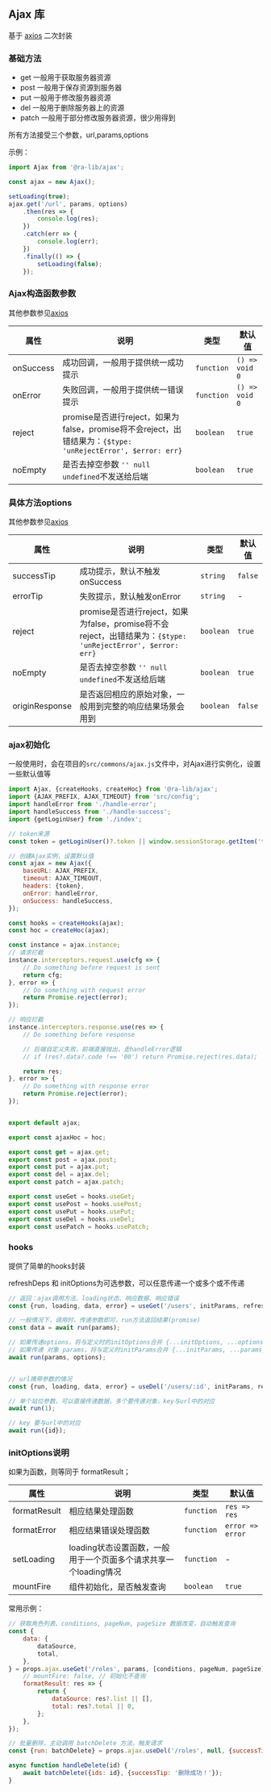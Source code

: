 ## Ajax 库

基于 [axios](https://axios-http.com/) 二次封装

### 基础方法

- get 一般用于获取服务器资源
- post 一般用于保存资源到服务器
- put 一般用于修改服务器资源
- del 一般用于删除服务器上的资源
- patch 一般用于部分修改服务器资源，很少用得到

所有方法接受三个参数，url,params,options

示例：

```js | pure
import Ajax from '@ra-lib/ajax';

const ajax = new Ajax();

setLoading(true);
ajax.get('/url', params, options)
    .then(res => {
        console.log(res);
    })
    .catch(err => {
        console.log(err);
    })
    .finally(() => {
        setLoading(false);
    });

```

### Ajax构造函数参数

其他参数参见[axios](https://axios-http.com/)

| 属性 | 说明 | 类型 | 默认值 |
| --- | --- | --- | --- |
| onSuccess | 成功回调，一般用于提供统一成功提示 | `function` | `() => void 0` |
| onError | 失败回调，一般用于提供统一错误提示 | `function` | `() => void 0` |
| reject | promise是否进行reject，如果为false，promise将不会reject，出错结果为：`{$type: 'unRejectError', $error: err}` | `boolean` | `true` |
| noEmpty | 是否去掉空参数 `'' null undefined`不发送给后端  | `boolean` | `true` |

### 具体方法options

其他参数参见[axios](https://axios-http.com/)

| 属性 | 说明 | 类型 | 默认值 |
| --- | --- | --- | --- |
| successTip | 成功提示，默认不触发onSuccess | `string` | `false` |
| errorTip | 失败提示，默认触发onError | `string` | - |
| reject | promise是否进行reject，如果为false，promise将不会reject，出错结果为：`{$type: 'unRejectError', $error: err}` | `boolean` | `true` |
| noEmpty | 是否去掉空参数 `'' null undefined`不发送给后端  | `boolean` | `true` |
| originResponse | 是否返回相应的原始对象，一般用到完整的响应结果场景会用到 | `boolean` | `false` |

### ajax初始化

一般使用时，会在项目的`src/commons/ajax.js`文件中，对Ajax进行实例化，设置一些默认值等

```js
import Ajax, {createHooks, createHoc} from '@ra-lib/ajax';
import {AJAX_PREFIX, AJAX_TIMEOUT} from 'src/config';
import handleError from './handle-error';
import handleSuccess from './handle-success';
import {getLoginUser} from './index';

// token来源
const token = getLoginUser()?.token || window.sessionStorage.getItem('token');

// 创建Ajax实例，设置默认值
const ajax = new Ajax({
    baseURL: AJAX_PREFIX,
    timeout: AJAX_TIMEOUT,
    headers: {token},
    onError: handleError,
    onSuccess: handleSuccess,
});

const hooks = createHooks(ajax);
const hoc = createHoc(ajax);

const instance = ajax.instance;
// 请求拦截
instance.interceptors.request.use(cfg => {
    // Do something before request is sent
    return cfg;
}, error => {
    // Do something with request error
    return Promise.reject(error);
});

// 响应拦截
instance.interceptors.response.use(res => {
    // Do something before response

    // 后端自定义失败，前端直接抛出，走handleError逻辑
    // if (res?.data?.code !== '00') return Promise.reject(res.data);

    return res;
}, error => {
    // Do something with response error
    return Promise.reject(error);
});


export default ajax;

export const ajaxHoc = hoc;

export const get = ajax.get;
export const post = ajax.post;
export const put = ajax.put;
export const del = ajax.del;
export const patch = ajax.patch;

export const useGet = hooks.useGet;
export const usePost = hooks.usePost;
export const usePut = hooks.usePut;
export const useDel = hooks.useDel;
export const usePatch = hooks.usePatch;

```

### hooks

提供了简单的hooks封装

refreshDeps 和 initOptions为可选参数，可以任意传递一个或多个或不传递

```js
// 返回：ajax调用方法、loading状态、响应数据、响应错误
const {run, loading, data, error} = useGet('/users', initParams, refreshDeps, initOptions);

// 一般情况下，调用时，传递参数即可，run方法返回结果(promise)
const data = await run(params);

// 如果传递options，将与定义时的initOptions合并 {...initOptions, ...options}
// 如果传递 对象 params，将与定义时initParams合并 {...initParams, ...params}
await run(params, options);


// url携带参数的情况
const {run, loading, data, error} = useDel('/users/:id', initParams, refreshDeps, initOptions);

// 单个站位参数，可以直接传递数据，多个要传递对象，key与url中的对应
await run(1);

// key 要与url中的对应
await run({id});

```

### initOptions说明

如果为函数，则等同于 formatResult；

| 属性 | 说明 | 类型 | 默认值 |
| --- | --- | --- | --- |
| formatResult | 相应结果处理函数 | `function` | `res => res` |
| formatError | 相应结果错误处理函数 | `function` | `error => error` |
| setLoading | loading状态设置函数，一般用于一个页面多个请求共享一个loading情况 | `function` | - |
| mountFire | 组件初始化，是否触发查询 | `boolean` | `true` |

常用示例：

```js
// 获取角色列表、conditions, pageNum, pageSize 数据改变，自动触发查询
const {
    data: {
        dataSource,
        total,
    },
} = props.ajax.useGet('/roles', params, [conditions, pageNum, pageSize], {
    // mountFire: false, // 初始化不查询
    formatResult: res => {
        return {
            dataSource: res?.list || [],
            total: res?.total || 0,
        };
    },
});
```

```js
// 批量删除，主动调用 batchDelete 方法，触发请求
const {run: batchDelete} = props.ajax.useDel('/roles', null, {successTip: '批量删除成功！'});

async function handleDelete(id) {
    await batchDelete({ids: id}, {successTip: '删除成功！'});
}
```
